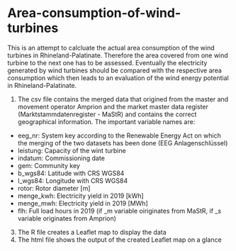 # Area-consumption-of-wind-turbines
This is an attempt to calcluate the actual area consumption of the wind turbines in Rhineland-Palatinate. Therefore the area covered from one wind turbine to the next one has to be assessed.
Eventually the electricity generated by wind turbines should be compared with the respective area consumption which then leads to an evaluation of the wind energy potential in Rhineland-Palatinate.
1. The csv file contains the merged data that origined from the master and movement operator Amprion and the market master data register (Marktstammdatenregister - MaStR) and contains the correct geographical information. The important variable names are:
* eeg_nr: System key according to the Renewable Energy Act on which the merging of the two datasets has been done (EEG Anlagenschlüssel)
* leistung: Capacity of the wint turbine 
* indatum: Commissioning date 
* gem: Community key
* b\_wgs84: Latitude with CRS WGS84
* l\_wgs84: Longitude with CRS WGS84
* rotor: Rotor diameter \[m\]
* menge_kwh: Electricity yield in 2019 \[kWh]
* menge_mwh: Electricity yield in 2019 \[MWh\]
* flh: Full load hours in 2019
(if \_m variable oiriginates from MaStR, if \_s variable originates from Amprion)
3. The R file creates a Leaflet map to display the data
4. The html file shows the output of the created Leaflet map on a glance
